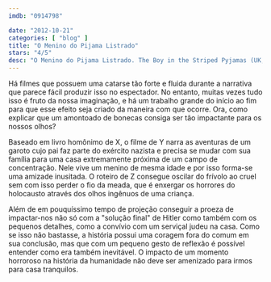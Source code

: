 ```yaml
---
imdb: "0914798"

date: "2012-10-21"
categories: [ "blog" ]
title: "O Menino do Pijama Listrado"
stars: "4/5"
desc: "O Menino do Pijama Listrado. The Boy in the Striped Pyjamas (UK, 2008). Dirigido por Mark Herman. Escrito por John Boyne, Mark Herman. Com Asa Butterfield, Zac Mattoon O'Brien, Domonkos Németh, Henry Kingsmill, Vera Farmiga, Cara Horgan, Zsuzsa Holl, Amber Beattie, László Áron."
---
```

Há filmes que possuem uma catarse tão forte e fluida durante a narrativa que parece fácil produzir isso no espectador. No entanto, muitas vezes tudo isso é fruto da nossa imaginação, e há um trabalho grande do início ao fim para que esse efeito seja criado da maneira com que ocorre. Ora, como explicar que um amontoado de bonecas consiga ser tão impactante para os nossos olhos?

Baseado em livro homônimo de X, o filme de Y narra as aventuras de um garoto cujo pai faz parte do exército nazista e precisa se mudar com sua família para uma casa extremamente próxima de um campo de concentração. Nele vive um menino de mesma idade e por isso forma-se uma amizade inusitada. O roteiro de Z consegue oscilar do frívolo ao cruel sem com isso perder o fio da meada, que é enxergar os horrores do holocausto através dos olhos ingênuos de uma criança.

Além de em pouquíssimo tempo de projeção conseguir a proeza de impactar-nos não só com a "solução final" de Hitler como também com os pequenos detalhes, como a convívio com um serviçal judeu na casa. Como se isso não bastasse, a história possui uma coragem fora do comum em sua conclusão, mas que com um pequeno gesto de reflexão é possível entender como era também inevitável. O impacto de um momento horroroso na história da humanidade não deve ser amenizado para irmos para casa tranquilos.

